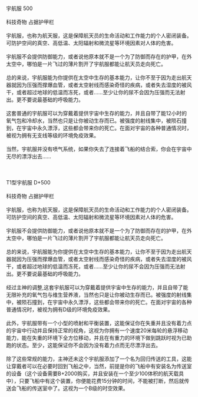 <title>宇航服</title>
<meta name="GENERATOR" content="WinCHM">
<meta http-equiv="Content-Type" content="text/html; charset=gb2312">
<br>
<br>宇航服 500
<br>
<br>科技奇物 占据护甲栏
<br>
<br>宇航服，也称为航天服，这是保障航天员的生命活动和工作能力的个人密闭装备。可防护空间的真空、高低温、太阳辐射和微流星等环境因素对人体的危害。
<br>
<br>宇航服不会提供防御能力，或者说他原本就不是一个为了防御而存在的护甲，在外太空中，哪怕是一片飞过的薄片割开了宇航服都能让航天员走向死亡。
<br>
<br>总的来说，宇航服能为你提供在太空中生存的基本能力，让你不至于因为走出航天器就因为压强而撑爆血管，或者太空射线而感染奇怪的疾病，或者失去湿度的被风干，或者超过地球的低温而冻死，或者……至少让你的尿不会因为压强而无法射出。更不要说最基础的呼吸能力。
<br>
<br>这套普通的宇航服可以为穿戴着提供宇宙中生存的能力，并且自带了能12小时的氧气包和冷却水，当然也只是让你被动生存而已。被强度的射线集中，被陨石撞到，在宇宙中永久漂浮，这些都会带来你的死亡。在面对宇宙的各种普通情况时，被视为拥有无支线等级的环境免疫效果。
<br>
<br>当然，宇航服并没有喷气系统，如果你失去了连接着飞船的结合索，你会在宇宙中无尽的漂浮出去……
<br>
<br>
<br>
<br>T1型宇航服 D+500 
<br>
<br>科技奇物 占据护甲栏
<br>
<br>宇航服，也称为航天服，这是保障航天员的生命活动和工作能力的个人密闭装备。可防护空间的真空、高低温、太阳辐射和微流星等环境因素对人体的危害。
<br>
<br>宇航服不会提供防御能力，或者说他原本就不是一个为了防御而存在的护甲，在外太空中，哪怕是一片飞过的薄片割开了宇航服都能让航天员走向死亡。
<br>
<br>总的来说，宇航服能为你提供在太空中生存的基本能力，让你不至于因为走出航天器就因为压强而撑爆血管，或者太空射线而感染奇怪的疾病，或者失去湿度的被风干，或者超过地球的低温而冻死，或者……至少让你的尿不会因为压强而无法射出。更不要说最基础的呼吸能力。
<br>
<br>经过主神的调整,这套宇航服可以为穿戴着提供宇宙中生存的能力，并且自带了能无限补充的氧气包与维生营养液，当然也只是让你被动生存而已。被强度的射线集中，被陨石撞到，在宇宙中永久漂浮，这些都会带来你的死亡。在面对宇宙的各种普通情况时，被视为拥有D级的环境免疫效果。
<br>
<br>此外，宇航服带有一个小型的喷射和平衡装置，这能保证你在失重并且没有着力点的宇宙中行动并且保持正常的视角，这视为你拥有一个速度20米每轮的悬浮移动能力，能在失重的环境下全方位移动，并且在有重力的环境下做到跳跃时视为已助跑的状态。至少，这能保证你不会因为没有着力点而无尽漂浮出去。
<br>
<br>除了这些常规的能力，主神还未这个宇航服添加了一个名为回归传送的工具，这能让穿戴者可以在必要时回到飞船之中，当然，前提是你的飞船中有安装名为传送室的设备（这个设备需要B+2000购买，并且安装在一个至少100体积的航天载具中），只要飞船中有这个装置，你便能花费15分钟的时间，不能被打断，然后就传送会飞船的传送室中了。这视为一个B级的时空效果。
<br>
<br>